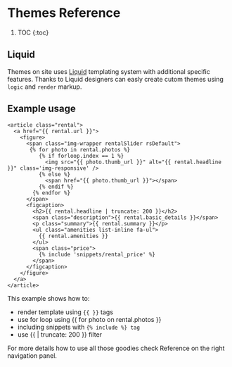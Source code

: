 # Themes Reference

1. TOC
{:toc}

## Liquid

Themes on site uses [Liquid](http://liquidmarkup.org) templating system with additional specific features. Thanks to Liquid designers can easly create cutom themes using `logic` and `render` markup.

## Example usage

~~~django
<article class="rental">
  <a href="{{ rental.url }}">
    <figure>
      <span class="img-wrapper rentalSlider rsDefault">
       {% for photo in rental.photos %}
          {% if forloop.index == 1 %}
            <img src="{{ photo.thumb_url }}" alt="{{ rental.headline }}" class='img-responsive' />
          {% else %}
            <span href="{{ photo.thumb_url }}"></span>
          {% endif %}
        {% endfor %}
      </span>
      <figcaption>
        <h2>{{ rental.headline | truncate: 200 }}</h2>
        <span class="description">{{ rental.basic_details }}</span>
        <p class="summary">{{ rental.summary }}</p>
        <ul class="amenities list-inline fa-ul">
          {{ rental.amenities }}
        </ul>
        <span class="price">
          {% include 'snippets/rental_price' %}
        </span>
      </figcaption>
    </figure>
  </a>
</article>
~~~

This example shows how to: 

* render template using `{{ }}` tags
* use for loop using {{ for photo on rental.photos }}
* including snippets with `{% include %} tag` 
* use {{ | truncate: 200 }} filter

For more details how to use all those goodies check Reference on the right navigation panel.